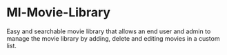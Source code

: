 # Ml-Movie-Library
Easy and searchable movie library that allows an end user and admin to manage the movie library by adding, delete and editing movies in a custom list.
